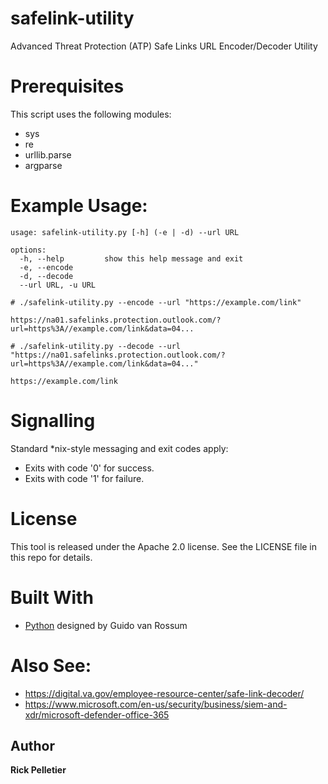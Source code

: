 # safelink-utility
Advanced Threat Protection (ATP) Safe Links URL Encoder/Decoder Utility

# Prerequisites

This script uses the following modules:
* sys
* re
* urllib.parse
* argparse

# Example Usage:

```
usage: safelink-utility.py [-h] (-e | -d) --url URL

options:
  -h, --help         show this help message and exit
  -e, --encode
  -d, --decode
  --url URL, -u URL
```

```
# ./safelink-utility.py --encode --url "https://example.com/link"

https://na01.safelinks.protection.outlook.com/?url=https%3A//example.com/link&data=04...
```

```
# ./safelink-utility.py --decode --url "https://na01.safelinks.protection.outlook.com/?url=https%3A//example.com/link&data=04..."

https://example.com/link
```

# Signalling

Standard *nix-style messaging and exit codes apply:
* Exits with code '0' for success.
* Exits with code '1' for failure.

# License

This tool is released under the Apache 2.0 license. See the LICENSE file in this repo for details.

# Built With

* [Python](https://www.python.org) designed by Guido van Rossum

# Also See:
* https://digital.va.gov/employee-resource-center/safe-link-decoder/
* https://www.microsoft.com/en-us/security/business/siem-and-xdr/microsoft-defender-office-365


## Author

**Rick Pelletier**

